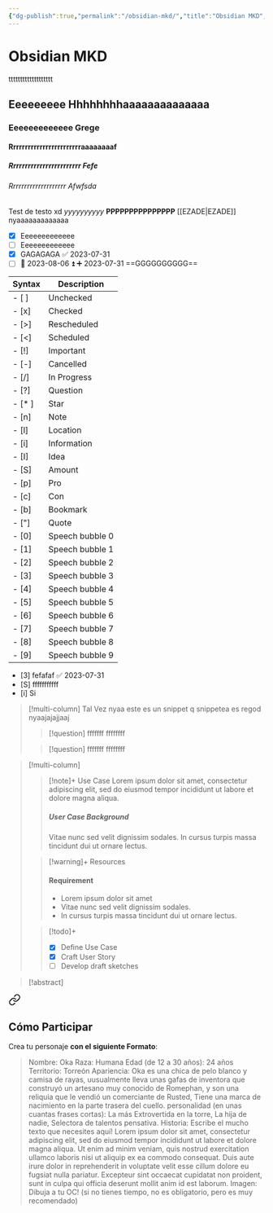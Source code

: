 ```yaml
---
{"dg-publish":true,"permalink":"/obsidian-mkd/","title":"Obsidian MKD","noteIcon":"","created":"2023-07-31T17:03:18.464-05:00","updated":"2023-08-08T21:05:20.345-05:00"}
---
```



# Obsidian MKD
ttttttttttttttttttt
## Eeeeeeeee Hhhhhhhhaaaaaaaaaaaaaa

### Eeeeeeeeeeeee Grege

#### Rrrrrrrrrrrrrrrrrrrrrrrraaaaaaaaf

##### Rrrrrrrrrrrrrrrrrrrrrrrr Fefe

###### Rrrrrrrrrrrrrrrrrrrr Afwfsda
Test de testo xd *yyyyyyyyyy* **PPPPPPPPPPPPPPP** [[EZADE\|EZADE]]
nyaaaaaaaaaaaaa
- [X]  Eeeeeeeeeeeee 
- [ ] Eeeeeeeeeeeee
- [x] GAGAGAGA ✅ 2023-07-31
- [ ] 📅 2023-08-06 ⏫ ➕ 2023-07-31  ==GGGGGGGGGG==

| Syntax | Description     |
|--------|-----------------|
| - [ ]  | Unchecked       |
| - [x]  | Checked         |
| - [>]  | Rescheduled     |
| - [<]  | Scheduled       |
| - [!]  | Important       |
| - [-]  | Cancelled       |
| - [/]  | In Progress     |
| - [?]  | Question        |
| - [* ]  | Star            |
| - [n]  | Note            |
| - [l]  | Location        |
| - [i]  | Information     |
| - [I]  | Idea            |
| - [S]  | Amount          |
| - [p]  | Pro             |
| - [c]  | Con             |
| - [b]  | Bookmark        |
| - ["]  | Quote           |
| - [0]  | Speech bubble 0 |
| - [1]  | Speech bubble 1 |
| - [2]  | Speech bubble 2 |
| - [3]  | Speech bubble 3 |
| - [4]  | Speech bubble 4 |
| - [5]  | Speech bubble 5 |
| - [6]  | Speech bubble 6 |
| - [7]  | Speech bubble 7 |
| - [8]  | Speech bubble 8 |
| - [9]  | Speech bubble 9 |
- [3] fefafaf  ✅ 2023-07-31
- [S] fffffffffff
- [i] Si


> [!multi-column] Tal Vez
> nyaa este es un snippet
> q snippetea es regod
> nyaajajajjaaj
> > [!question] fffffff
> > ffffffff
>
> > [!question] fffffff
> > ffffffff

> [!multi-column]
>
>> [!note]+ Use Case
>> Lorem ipsum dolor sit amet, consectetur adipiscing elit, sed do eiusmod tempor incididunt ut labore et dolore magna aliqua.
>> ##### User Case Background
>> Vitae nunc sed velit dignissim sodales. In cursus turpis massa tincidunt dui ut ornare lectus.
>
>> [!warning]+ Resources
>> #### Requirement
>> - Lorem ipsum dolor sit amet
>> - Vitae nunc sed velit dignissim sodales.
>> - In cursus turpis massa tincidunt dui ut ornare lectus.
>
>> [!todo]+
>> - [x] Define Use Case
>> - [x] Craft User Story
>> - [ ] Develop draft sketches

> [!abstract]
> 
<div class="transclusion internal-embed is-loaded"><a class="markdown-embed-link" href="/proyects/archipielago/#como-participar" aria-label="Open link"><svg xmlns="http://www.w3.org/2000/svg" width="24" height="24" viewBox="0 0 24 24" fill="none" stroke="currentColor" stroke-width="2" stroke-linecap="round" stroke-linejoin="round" class="svg-icon lucide-link"><path d="M10 13a5 5 0 0 0 7.54.54l3-3a5 5 0 0 0-7.07-7.07l-1.72 1.71"></path><path d="M14 11a5 5 0 0 0-7.54-.54l-3 3a5 5 0 0 0 7.07 7.07l1.71-1.71"></path></svg></a><div class="markdown-embed">



## Cómo Participar

Crea tu personaje **con el siguiente Formato**:

> Nombre: Oka
> Raza: Humana
> Edad (de 12 a 30 años): 24 años
> Territorio: Torreón
> Apariencia: Oka es una chica de pelo blanco y camisa de rayas, uusualmente lleva unas gafas de inventora que construyó un artesano muy conocido de Romephan, y son una reliquia que le vendió un comerciante de Rusted, Tiene una marca de nacimiento en la parte trasera del cuello.
> personalidad (en unas cuantas frases cortas): La más Extrovertida en la torre, La hija de nadie, Selectora de talentos pensativa.
> Historia: Escribe el mucho texto que necesites aquí! Lorem ipsum dolor sit amet, consectetur adipiscing elit, sed do eiusmod tempor incididunt ut labore et dolore magna aliqua. Ut enim ad minim veniam, quis nostrud exercitation ullamco laboris nisi ut aliquip ex ea commodo consequat. Duis aute irure dolor in reprehenderit in voluptate velit esse cillum dolore eu fugsiat nulla pariatur. Excepteur sint occaecat cupidatat non proident, sunt in culpa qui officia deserunt mollit anim id est laborum.
> Imagen: Dibuja a tu OC! (si no tienes tiempo, no es obligatorio, pero es muy recomendado)

</div></div>

